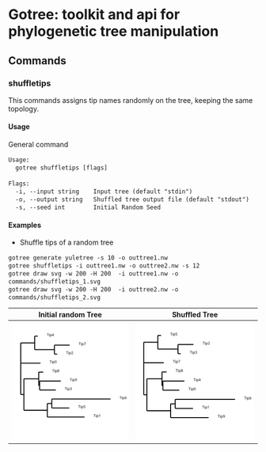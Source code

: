 # Gotree: toolkit and api for phylogenetic tree manipulation

## Commands

### shuffletips
This commands assigns tip names randomly on the tree, keeping the same topology.

#### Usage

General command
```
Usage:
  gotree shuffletips [flags]

Flags:
  -i, --input string    Input tree (default "stdin")
  -o, --output string   Shuffled tree output file (default "stdout")
  -s, --seed int        Initial Random Seed
```

#### Examples

* Shuffle tips of a random tree

```
gotree generate yuletree -s 10 -o outtree1.nw
gotree shuffletips -i outtree1.nw -o outtree2.nw -s 12
gotree draw svg -w 200 -H 200  -i outtree1.nw -o commands/shuffletips_1.svg
gotree draw svg -w 200 -H 200  -i outtree2.nw -o commands/shuffletips_2.svg
```

Initial random Tree                 | Shuffled Tree
------------------------------------|---------------------------------------
![Random Tree 1](shuffletips_1.svg) | ![Shuffled tree](shuffletips_2.svg) 
